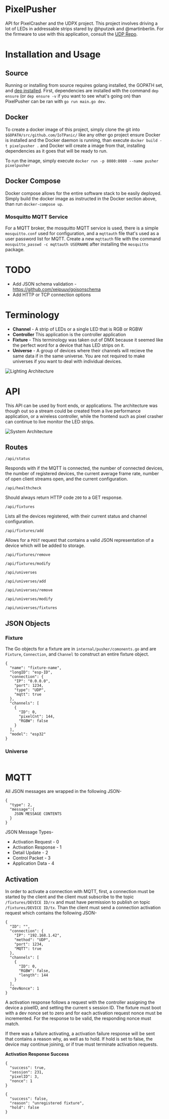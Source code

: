 # PixelPusher
API for PixelCrasher and the UDPX project. This project involves driving a lot of LEDs in addressable strips stared by @hputzek and @martinberlin. For the firmware to use with this application, consult the [UDP Repo](https://github.com/martinberlin/udpx).

# Installation and Usage

## Source

Running or installing from source requires golang installed, the GOPATH set, and [dep installed](https://golang.github.io/dep/docs/introduction.html). First, dependencies are installed with the command `dep ensure` (or `dep ensure -v` if you want to see what's going on) than PixelPusher can be ran with `go run main.go dev`.  

## Docker

To create a docker image of this project, simply clone the git into `$GOPATH/src/github.com/IoTPanic/` like any other go project ensure Docker is installed and the Docker daemon is running, than execute `docker build -t pixelpusher .` and Docker will create a image from that, installing dependencies as it goes that will be ready to run.

To run the image, simply execute `docker run -p 8080:8080 --name pusher pixelpusher`

## Docker Compose

Docker compose allows for the entire software stack to be easily deployed. Simply build the docker image as instructed in the Docker section above, than run `docker-compose up`.

### Mosquitto MQTT Service

For a MQTT broker, the mosquitto MQTT service is used, there is a simple `mosquitto.conf` used for configuration, and a `mqttauth` file that's used as a user password list for MQTT. Create a new `mqttauth` file with the command `mosquitto_passwd -c mqttauth USERNAME` after installing the `mosquitto` package. 

# TODO

* Add JSON schema validation - https://github.com/xeipuuv/gojsonschema
* Add HTTP or TCP connection options

# Terminology

* **Channel** - A strip of LEDs or a single LED that is RGB or RGBW
* **Controller** This application is the controller application
* **Fixture** - This terminology was taken out of DMX because it seemed like the perfect word for a device that has LED strips on it.
* **Universe** - A group of devices where their channels will recieve the same data if in the same universe. You are not required to make universes if you want to deal with individual devices. 

![Lighting Architecture](https://raw.githubusercontent.com/IoTPanic/pixelpusher/master/.github/Lighting%20Architecture.png)

# API

This API can be used by front ends, or applications. The architecture was though out so a stream could be created from a live performance application, or a wireless controller, while the frontend such as pixel crasher can continue to live monitor the LED strips.

![System Architecture](https://raw.githubusercontent.com/IoTPanic/pixelpusher/master/.github/Pixels%20System%20Architecture.png)

## Routes

`/api/status`

Responds with if the MQTT is connected, the number of connected devices, the number of registered devices, the current average frame rate, number of open client streams open, and the current configuration.

`/api/healthcheck`

Should always return HTTP code `200` to a GET response.

`/api/fixtures`

Lists all the devices registered, with their current status and channel configuration.

`/api/fixtures/add`

Allows for a `POST` request that contains a valid JSON representation of a device which will be added to storage. 

`/api/fixtures/remove`


`/api/fixtures/modify`

`/api/universes`

`/api/universes/add`

`/api/universes/remove`

`/api/universes/modify`

`/api/universes/fixtures`

## JSON Objects

### Fixture

The Go objects for a fixture are in `internal/pusher/comonents.go` and are `Fixture`, `Connection`, and `Channel` to construct an entire fixture object.

```
{
  "name": "fixture-name",
  "longID": "esp-ID",
  "connection": {
    "IP": "0.0.0.0",
    "port": 1234,
    "type": "UDP",
    "mqtt": true
  },
  "channels": [
    {
      "ID": 0,
      "pixelCnt": 144,
      "RGBW": false
    }
  ],
  "model": "esp32"
}
```

### Universe

```

```

# MQTT 


All JSON messages are wrapped in the following JSON-
```
{
  "type": 2,
  "message":{
    JSON MESSAGE CONTENTS
  }
}
```


JSON Message Types-

* Activation Request - 0
* Activation Response - 1
* Detail Update - 2
* Control Packet - 3
* Application Data - 4

## Activation

In order to activate a connection with MQTT, first, a connection must be started by the client and the client must subscribe to the topic `/fixtures/DEVICE ID/rx` and must have permission to publish on topic  `/fixtures/DEVICE ID/tx`. Than the client must send a connection activation request which contains the following JSON-
```
{
  "ID": "",
  "connection": {
    "IP": "192.168.1.42",
    "method": "UDP",
    "port": 1234,
    "MQTT": true
  },
  "channels": [
    {
      "ID": 0,
      "RGBW": false,
      "length": 144
    }
  ],
  "devNonce": 1 
}
```

A activation response follows a request with the controller assigning the device a pixelID, and setting the current s session ID. The fixture must boot with a dev nonce set to zero and for each activation request nonce must be incremented. For the response to be valid, the responding nonce must match.

If there was a failure activating, a activation failure response will be sent that contains a reason why, as well as to hold. If hold is set to false, the device may continue joining, or if true must terminate activation requests.

**Activation Response Success**

```
{
  "success": true,
  "session": 231,
  "pixelID": 3,
  "nonce": 1
}
```

```
{
  "success": false,
  "reason": "unregistered fixture",
  "hold": false
}
```